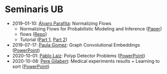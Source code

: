 # Seminaris UB

- 2019-01-10: [Álvaro Parafita](https://github.com/aparafita/flow): Normalizing Flows 
  - Normalizing Flows for Probabilistic Modeling and Inference ([Paper](https://arxiv.org/abs/1912.02762))
  - flows ([Repo](https://github.com/aparafita/flow))
  - Tutorial ([Part 1](https://blog.evjang.com/2018/01/nf1.html), [Part 2](https://blog.evjang.com/2018/01/nf2.html))
- 2019-07-17: [Paula Gomez](https://github.com/paulagd): Graph Convolutional Embeddings ([PowerPoint](https://docs.google.com/presentation/d/1KRdRX8esIuvnmbwK_UeFbCf3AiJiIUiLo4IiLfumixY/edit?usp=sharing))
- 2020-10-01: [Pablo Laiz](https://github.com/laizpablo/): Polyp Detector Problems ([PowerPoint](https://github.com/DataScienceUB/seminaris/blob/main/2020-10-01/PolypDetectorProblems.pdf))
- 2020-10-08: [Pere Gilabert](https://github.com/perecasxiru): Medical experiments results + Learning to sort ([PowerPoint](https://github.com/DataScienceUB/seminaris/blob/main/2020-10-08/WebAppResults_LearingToSort.pptx))

